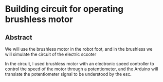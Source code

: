# Building circuit for operating brushless motor

## Abstract
We will use the brushless motor in the robot foot, and in the brushless we will simulate the circuit of the electric scooter

In the circuit, I used brushless motor with an electronic speed controller to control the speed of the motor through a potentiometer, and the Arduino will translate the potentiometer signal to be understood by the esc.
